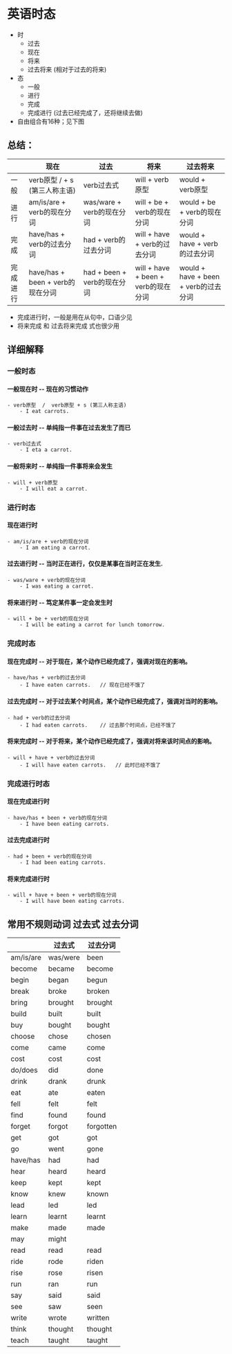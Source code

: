 # 英语时态
- 时
    - 过去
    - 现在
    - 将来
    - 过去将来   (相对于过去的将来)
- 态
    - 一般
    - 进行
    - 完成
    - 完成进行   (过去已经完成了，还将继续去做)
- 自由组合有16种；见下图


## 总结：
|          | 现在                             | 过去                        | 将来                                | 过去将来                             |
| -------- | -------------------------------- | --------------------------- | ----------------------------------- | ------------------------------------ |
| 一般     | verb原型 / + s (第三人称主语)    | verb过去式                  | will + verb原型                     | would + verb原型                     |
| 进行     | am/is/are + verb的现在分词       | was/ware + verb的现在分词   | will + be + verb的现在分词          | would + be + verb的现在分词          |
| 完成     | have/has + verb的过去分词        | had + verb的过去分词        | will + have + verb的过去分词        | would + have + verb的过去分词        |
| 完成进行 | have/has + been + verb的现在分词 | had + been + verb的现在分词 | will + have + been + verb的现在分词 | would + have + been + verb的过去分词 |

- 完成进行时，一般是用在从句中，口语少见
- 将来完成 和 过去将来完成 式也很少用

## 详细解释
### 一般时态
#### 一般现在时 -- 现在的习惯动作
    - verb原型  /  verb原型 + s (第三人称主语)
        - I eat carrots.
#### 一般过去时 -- 单纯指一件事在过去发生了而已
    - verb过去式
        - I eta a carrot.
#### 一般将来时 -- 单纯指一件事将来会发生
    - will + verb原型
        - I will eat a carrot.

### 进行时态
#### 现在进行时
    - am/is/are + verb的现在分词
        - I am eating a carrot.
#### 过去进行时 -- 当时正在进行，仅仅是某事在当时正在发生.
    - was/ware + verb的现在分词
        - I was eating a carrot.
#### 将来进行时 -- 笃定某件事一定会发生时
    - will + be + verb的现在分词
        - I will be eating a carrot for lunch tomorrow.

### 完成时态
#### 现在完成时 -- 对于现在，某个动作已经完成了，强调对现在的影响。
    - have/has + verb的过去分词
        - I have eaten carrots.   // 现在已经不饿了
#### 过去完成时 -- 对于过去某个时间点，某个动作已经完成了，强调对当时的影响。
    - had + verb的过去分词
        - I had eaten carrots.    // 过去那个时间点，已经不饿了
#### 将来完成时 -- 对于将来，某个动作已经完成了，强调对将来该时间点的影响。
    - will + have + verb的过去分词
        - I will have eaten carrots.   // 此时已经不饿了

### 完成进行时态
#### 现在完成进行时
    - have/has + been + verb的现在分词
        - I have been eating carrots.
#### 过去完成进行时
    - had + been + verb的现在分词
        - I had been eating carrots.
#### 将来完成进行时
    - will + have + been + verb的现在分词
        - I will have been eating carrots.

## 常用不规则动词 过去式 过去分词
|           | 过去式   | 过去分词  |
| --------- | -------- | --------- |
| am/is/are | was/were | been      |
| become    | became   | become    |
| begin     | began    | begun     |
| break     | broke    | broken    |
| bring     | brought  | brought   |
| build     | built    | built     |
| buy       | bought   | bought    |
| choose    | chose    | chosen    |
| come      | came     | come      |
| cost      | cost     | cost      |
| do/does   | did      | done      |
| drink     | drank    | drunk     |
| eat       | ate      | eaten     |
| fell      | felt     | felt      |
| find      | found    | found     |
| forget    | forgot   | forgotten |
| get       | got      | got       |
| go        | went     | gone      |
| have/has  | had      | had       |
| hear      | heard    | heard     |
| keep      | kept     | kept      |
| know      | knew     | known     |
| lead      | led      | led       |
| learn     | learnt   | learnt    |
| make      | made     | made      |
| may       | might    |           |
| read      | read     | read      |
| ride      | rode     | riden     |
| rise      | rose     | risen     |
| run       | ran      | run       |
| say       | said     | said      |
| see       | saw      | seen      |
| write     | wrote    | written   |
| think     | thought  | thought   |
| teach     | taught   | taught    |
